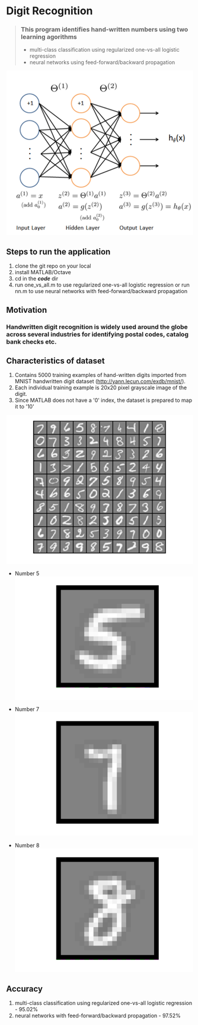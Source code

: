 #  Digit Recognition

> ### This program identifies hand-written numbers using two learning agorithms
> - multi-class classification using regularized one-vs-all logistic regression
> - neural networks using feed-forward/backward propagation

![nn_layers](/pics/nn_layers.png)

## Steps to run the application
1. clone the git repo on your local
2. install MATLAB/Octave
3. cd in the **<em>code</em>** dir
4. run one_vs_all.m to use regularized one-vs-all logistic regression or run nn.m to use neural networks with feed-forward/backward propagation 

## Motivation
### Handwritten digit recognition is widely used around the globe across several industries for identifying postal codes, catalog bank checks etc.

## Characteristics of dataset
1. Contains 5000 training examples of hand-written digits imported from MNIST handwritten digit dataset (http://yann.lecun.com/exdb/mnist/).
2. Each individual training example is 20x20 pixel grayscale image of the digit.
3. Since MATLAB does not have a '0' index, the dataset is prepared to map it to '10'

![dataset](/pics/dataset.png)

- Number 5
![5](/pics/5.png)

- Number 7
![7](/pics/7.png)

- Number 8
![8](/pics/8.png)


## Accuracy
1. multi-class classification using regularized one-vs-all logistic regression - 95.02%
2. neural networks with feed-forward/backward propagation - 97.52%




